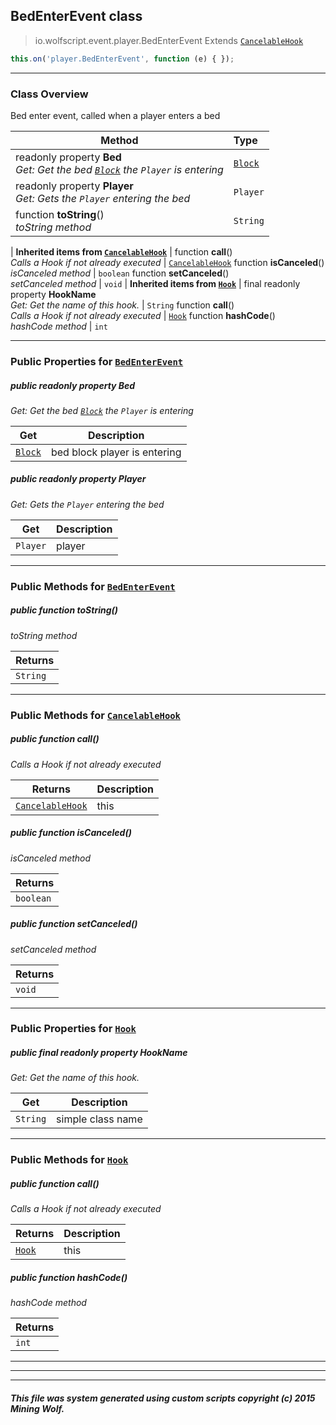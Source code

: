 ## BedEnterEvent __class__

>io.wolfscript.event.player.BedEnterEvent
>Extends [`CancelableHook`](../../hook/CancelableHook.md)
``` javascript
this.on('player.BedEnterEvent', function (e) { });
```


---

### Class Overview

Bed enter event, called when a player enters a bed

Method | Type   
--- | :--- 
 readonly property __Bed__ <br> _Get: Get the bed [`Block`](../../api/world/blocks/Block.md) the `Player` is entering_ | [`Block`](../../api/world/blocks/Block.md)
 readonly property __Player__ <br> _Get: Gets the `Player` entering the bed_ | `Player`
 function __toString__() <br> _toString method_ | `String`
 |
__Inherited items from [`CancelableHook`](../../hook/CancelableHook.md)__ |
 function __call__() <br> _Calls a Hook if not already executed_ | [`CancelableHook`](../../hook/CancelableHook.md)
 function __isCanceled__() <br> _isCanceled method_ | `boolean`
 function __setCanceled__() <br> _setCanceled method_ | `void`
 |
__Inherited items from [`Hook`](../../hook/Hook.md)__ |
final readonly property __HookName__ <br> _Get: Get the name of this hook._ | `String`
 function __call__() <br> _Calls a Hook if not already executed_ | [`Hook`](../../hook/Hook.md)
 function __hashCode__() <br> _hashCode method_ | `int`







---


### Public Properties for [`BedEnterEvent`](BedEnterEvent.md)

##### <a id='bed'></a>public  readonly property __Bed__

_Get: Get the bed [`Block`](../../api/world/blocks/Block.md) the `Player` is entering_

Get | Description
--- | --- 
[`Block`](../../api/world/blocks/Block.md) | bed block player is entering



##### <a id='player'></a>public  readonly property __Player__

_Get: Gets the `Player` entering the bed_

Get | Description
--- | --- 
`Player` | player



---

### Public Methods for [`BedEnterEvent`](BedEnterEvent.md)

##### <a id='tostring'></a>public  function __toString__()

_toString method_

Returns | 
--- | 
`String` |


---

### Public Methods for [`CancelableHook`](../../hook/CancelableHook.md)

##### <a id='call'></a>public  function __call__()

_Calls a Hook if not already executed_

Returns | Description
--- | --- 
[`CancelableHook`](../../hook/CancelableHook.md) | this


##### <a id='iscanceled'></a>public  function __isCanceled__()

_isCanceled method_

Returns | 
--- | 
`boolean` |


##### <a id='setcanceled'></a>public  function __setCanceled__()

_setCanceled method_

Returns | 
--- | 
`void` |


---

### Public Properties for [`Hook`](../../hook/Hook.md)

##### <a id='hookname'></a>public final readonly property __HookName__

_Get: Get the name of this hook._

Get | Description
--- | --- 
`String` | simple class name



---

### Public Methods for [`Hook`](../../hook/Hook.md)

##### <a id='call'></a>public  function __call__()

_Calls a Hook if not already executed_

Returns | Description
--- | --- 
[`Hook`](../../hook/Hook.md) | this


##### <a id='hashcode'></a>public  function __hashCode__()

_hashCode method_

Returns | 
--- | 
`int` |


---


---


---


##### This file was system generated using custom scripts copyright (c) 2015 Mining Wolf.
	

